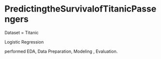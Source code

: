 # PredictingtheSurvivalofTitanicPassengers

Dataset = Titanic

Logistic Regression

performed EDA, Data Preparation, Modeling , Evaluation.
